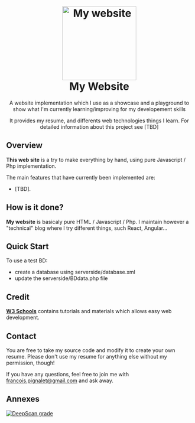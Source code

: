<h1 align="center">
  <a href="https://github.com/fpignalet/My-website-RAW" title="My Website Documentation">
    <img alt="My website" src="https://github.com/fpignalet/My-website-RAW/tree/master/images/WP_20180821_17_57_49_Pro.jpg" width="200px" height="200px" />
  </a>
  <br />
  My Website
</h1>

<p align="center">
    A website implementation which I use as a showcase and a playground to show what I'm currently learning/improving for my developement skills
</p>

<p align="center">
    It provides my resume, and differents web technologies things I learn.
    For detailed information about this project see [TBD]
</p>

## Overview

**This web site** is a try to make everything by hand, using pure Javascript / Php implementation.

The main features that have currently been implemented are:
* [TBD].

## How is it done?

**My website** is basicaly pure HTML / Javascript / Php. I maintain however a "technical" blog where I try different things, such React, Angular...

## Quick Start

To use a test BD:
* create a database using serverside/database.xml
* update the serverside/BDdata.php file

## Credit

[**W3 Schools**](https://www.w3schools.com/) contains tutorials and materials which allows easy web development.

## Contact

You are free to take my source code and modify it to create your own resume. 
Please don't use my resume for anything else without my permission, though!

If you have any questions, feel free to join me with francois.pignalet@gmail.com and ask away.

## Annexes

[![DeepScan grade](https://deepscan.io/api/teams/2575/projects/3746/branches/32484/badge/grade.svg)](https://deepscan.io/dashboard#view=project&tid=2575&pid=3746&bid=32484)
